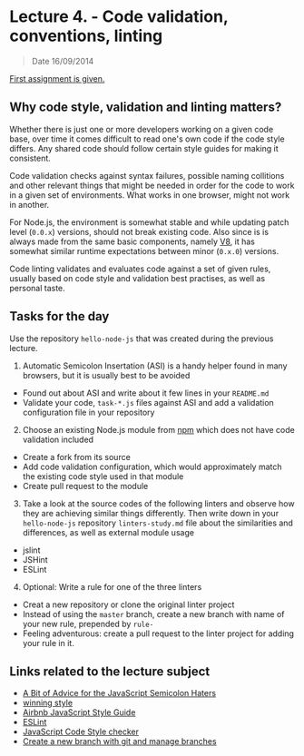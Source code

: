 # Lecture 4. - Code validation, conventions, linting

> Date 16/09/2014

[First assignment is given.](../assignments/2014-09-16.md)

## Why code style, validation and linting matters?

Whether there is just one or more developers working on a given code base, over time it comes
difficult to read one's own code if the code style differs.
Any shared code should follow certain style guides for making it consistent.

Code validation checks against syntax failures, possible naming collitions and other relevant things
that might be needed in order for the code to work in a given set of environments.
What works in one browser, might not work in another.

For Node.js, the environment is somewhat stable and while updating patch level (`0.0.x`) versions, should not break existing code.
Also since is is always made from the same basic components, namely [V8][], it has somewhat similar runtime expectations
between minor (`0.x.0`) versions.

Code linting validates and evaluates code against a set of given rules, usually based on code style and validation best
practises, as well as personal taste.

## Tasks for the day

Use the repository `hello-node-js` that was created during the previous lecture.

1. Automatic Semicolon Insertation (ASI) is a handy helper found in many browsers, but it is usually best to be avoided
  - Found out about ASI and write about it few lines in your `README.md`
  - Validate your code, `task-*.js` files against ASI and add a validation configuration file in your repository
2. Choose an existing Node.js module from [npm][] which does not have code validation included
  - Create a fork from its source
  - Add code validation configuration, which would approximately match the existing code style used in that module
  - Create pull request to the module
3. Take a look at the source codes of the following linters and observe how they are achieving similar
  things differently. Then write down in your `hello-node-js` repository `linters-study.md` file
  about the similarities and differences, as well as external module usage
  - jslint
  - JSHint
  - ESLint
4. Optional: Write a rule for one of the three linters
  - Creat a new repository or clone the original linter project
  - Instead of using the `master` branch, create a new branch with name of your new rule, prepended by `rule-`
  - Feeling adventurous: create a pull request to the linter project for adding your rule in it.

## Links related to the lecture subject

* [A Bit of Advice for the JavaScript Semicolon Haters](http://benalman.com/news/2013/01/advice-javascript-semicolon-haters/ "A Bit of Advice for the JavaScript Semicolon Haters")
* [winning style](https://github.com/Seravo/js-winning-style "JavaScript, the winning style")
* [Airbnb JavaScript Style Guide](https://github.com/airbnb/javascript "Airbnb JavaScript Style Guide - A mostly reasonable approach to JavaScript")
* [ESLint](http://eslint.org/ "ESLint")
* [JavaScript Code Style checker](https://github.com/jscs-dev/node-jscs "JavaScript Code Style checker")
* [Create a new branch with git and manage branches](https://github.com/Kunena/Kunena-Forum/wiki/Create-a-new-branch-with-git-and-manage-branches "Create a new branch with git and manage branches")

[V8]: https://code.google.com/p/v8/ "V8 is written in C++ and is used in Google Chrome, the open source browser from Google"
[npm]: https://www.npmjs.org/ "Node Packaged Modules"
